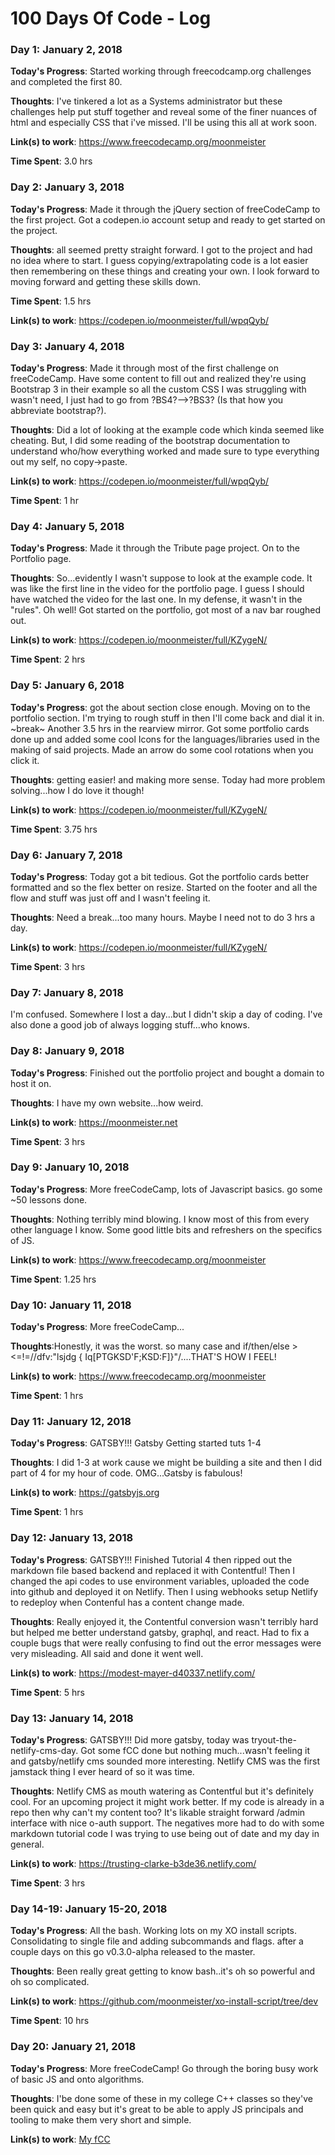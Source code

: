 # 100 Days Of Code - Log

### Day 1: January 2, 2018

**Today's Progress**: Started working through freecodcamp.org challenges and completed the first 80.

**Thoughts**: I've tinkered a lot as a Systems administrator but these challenges help put stuff together and reveal some of the finer nuances of html and especially CSS that i've missed. I'll be using this all at work soon.

**Link(s) to work**: https://www.freecodecamp.org/moonmeister

**Time Spent**: 3.0 hrs

### Day 2: January 3, 2018

**Today's Progress**: Made it through the jQuery section of freeCodeCamp to the first project. Got a codepen.io account setup and ready to get started on the project.

**Thoughts**: all seemed pretty straight forward. I got to the project and had no idea where to start. I guess copying/extrapolating code is a lot easier then remembering on these things and creating your own. I look forward to moving forward and getting these skills down.

**Time Spent**: 1.5 hrs

**Link(s) to work**: https://codepen.io/moonmeister/full/wpqQyb/

### Day 3: January 4, 2018

**Today's Progress**: Made it through most of the first challenge on freeCodeCamp. Have some content to fill out and realized they're using Bootstrap 3 in their example so all the custom CSS I was struggling with wasn't need, I just had to go from ?BS4?-->?BS3? (Is that how you abbreviate bootstrap?).

**Thoughts**: Did a lot of looking at the example code which kinda seemed like cheating. But, I did some reading of the bootstrap documentation to understand who/how everything worked and made sure to type everything out my self, no copy->paste.

**Link(s) to work**: https://codepen.io/moonmeister/full/wpqQyb/

**Time Spent**: 1 hr

### Day 4: January 5, 2018

**Today's Progress**: Made it through the Tribute page project. On to the Portfolio page.

**Thoughts**: So...evidently I wasn't suppose to look at the example code. It was like the first line in the video for the portfolio page. I guess I should have watched the video for the last one. In my defense, it wasn't in the "rules". Oh well! Got started on the portfolio, got most of a nav bar roughed out.

**Link(s) to work**: https://codepen.io/moonmeister/full/KZygeN/

**Time Spent**: 2 hrs

### Day 5: January 6, 2018

**Today's Progress**: got the about section close enough. Moving on to the portfolio section. I'm trying to rough stuff in then I'll come back and dial it in. ~break~ Another 3.5 hrs in the rearview mirror. Got some portfolio cards done up and added some cool Icons for the languages/libraries used in the making of said projects. Made an arrow do some cool rotations when you click it.

**Thoughts**: getting easier! and making more sense. Today had more problem solving...how I do love it though!

**Link(s) to work**: https://codepen.io/moonmeister/full/KZygeN/

**Time Spent**: 3.75 hrs

### Day 6: January 7, 2018

**Today's Progress**: Today got a bit tedious. Got the portfolio cards better formatted and so the flex better on resize. Started on the footer and all the flow and stuff was just off and I wasn't feeling it.

**Thoughts**: Need a break...too many hours. Maybe I need not to do 3 hrs a day.

**Link(s) to work**: https://codepen.io/moonmeister/full/KZygeN/

**Time Spent**: 3 hrs

### Day 7: January 8, 2018

I'm confused. Somewhere I lost a day...but I didn't skip a day of coding. I've also done a good job of always logging stuff...who knows.

### Day 8: January 9, 2018

**Today's Progress**: Finished out the portfolio project and bought a domain to host it on.

**Thoughts**: I have my own website...how weird.

**Link(s) to work**: https://moonmeister.net

**Time Spent**: 3 hrs

### Day 9: January 10, 2018

**Today's Progress**: More freeCodeCamp, lots of Javascript basics. go some ~50 lessons done.

**Thoughts**: Nothing terribly mind blowing. I know most of this from every other language I know. Some good little bits and refreshers on the specifics of JS.

**Link(s) to work**: https://www.freecodecamp.org/moonmeister

**Time Spent**: 1.25 hrs

### Day 10: January 11, 2018

**Today's Progress**: More freeCodeCamp...

**Thoughts**:Honestly, it was the worst. so many case and if/then/else ><=!=//dfv:"lsjdg
{ Iq[PTGKSD'F;KSD:F]}"/....THAT'S HOW I FEEL!

**Link(s) to work**: https://www.freecodecamp.org/moonmeister

**Time Spent**: 1 hrs

### Day 11: January 12, 2018

**Today's Progress**: GATSBY!!! Gatsby Getting started tuts 1-4

**Thoughts**: I did 1-3 at work cause we might be building a site and then I did part of 4 for my hour of code. OMG...Gatsby is fabulous!

**Link(s) to work**: https://gatsbyjs.org

**Time Spent**: 1 hrs

### Day 12: January 13, 2018

**Today's Progress**: GATSBY!!! Finished Tutorial 4 then ripped out the markdown file based backend and replaced it with Contentful! Then I changed the api codes to use environment variables, uploaded the code into github and deployed it on Netlify. Then I using webhooks setup Netlify to redeploy when Contenful has a content change made.

**Thoughts**: Really enjoyed it, the Contentful conversion wasn't terribly hard but helped me better understand gatsby, graphql, and react. Had to fix a couple bugs that were really confusing to find out the error messages were very misleading. All said and done it went well.

**Link(s) to work**: https://modest-mayer-d40337.netlify.com/

**Time Spent**: 5 hrs

### Day 13: January 14, 2018

**Today's Progress**: GATSBY!!! Did more gatsby, today was tryout-the-netlify-cms-day. Got some fCC done but nothing much...wasn't feeling it and gatsby/netlify cms sounded more interesting. Netlify CMS was the first jamstack thing I ever heard of so it was time.

**Thoughts**:  Netlify CMS as mouth watering as Contentful but it's definitely cool. For an upcoming project it might work better. If my code is already in a repo then why can't my content too? It's likable straight forward /admin interface with nice o-auth support. The negatives more had to do with some markdown tutorial code I was trying to use being out of date and my day in general.

**Link(s) to work**: https://trusting-clarke-b3de36.netlify.com/

**Time Spent**: 3 hrs

### Day 14-19: January 15-20, 2018

**Today's Progress**: All the bash. Working lots on my XO install scripts. Consolidating to single file and adding subcommands and flags. after a couple days on this go v0.3.0-alpha released to the master.

**Thoughts**:  Been really great getting to know bash..it's oh so powerful and oh so complicated.

**Link(s) to work**: https://github.com/moonmeister/xo-install-script/tree/dev

**Time Spent**: 10 hrs

### Day 20: January 21, 2018

**Today's Progress**: More freeCodeCamp! Go through the boring busy work of basic JS and onto algorithms.

**Thoughts**: I'be done some of these in my college C++ classes so they've been quick and easy but it's great to be able to apply JS principals and tooling to make them very short and simple.

**Link(s) to work**: [My fCC](https://www.freecodecamp.org/moonmeister)

<!--
### Day 1: January 2, 2018

**Today's Progress**: Started working through freecodcamp.org challenges and completed the first 80.

**Thoughts**: I've tinkered a lot as a Systems administrator but these challenges help put stuff together and reveal some of the finer nuances of html and especially CSS that i've missed. I'll be using this all at work soon.

**Link(s) to work**: [Calculator App](http://www.example.com)
-->
